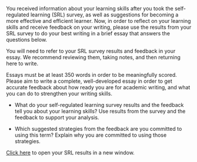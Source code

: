 You received information about your learning skills after you took the self-regulated learning (SRL) survey, as well as suggestions for becoming a more effective and efficient learner. Now, in order to reflect on your learning skills and receive feedback on your writing, please use the results from your SRL survey to do your best writing in a brief essay that answers the questions below. 

You will need to refer to your SRL survey results and feedback in your essay. We recommend reviewing them, taking notes, and then returning here to write.

Essays must be at least 350 words in order to be meaningfully scored. Please aim to write a complete, well-developed essay in order to get accurate feedback about how ready you are for academic writing, and what you can do to strengthen your writing skills.

* What do your self-regulated learning survey results and the feedback tell you about your learning skills? Use results from the survey and the feedback to support your analysis.

* Which suggested strategies from the feedback are you committed to using this term? Explain why you are committed to using those strategies.

<a href="/assessments/college_skills" target="_blank">Click here</a> to open your SRL results in a new window.
